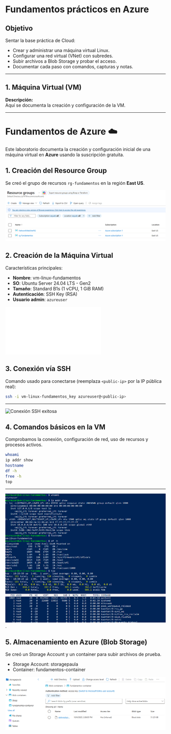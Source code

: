 # Fundamentos prácticos en Azure

## Objetivo 
Sentar la base práctica de Cloud:

- Crear y administrar una máquina virtual Linux.
- Configurar una red virtual (VNet) con subredes.
- Subir archivos a Blob Storage y probar el acceso.
- Documentar cada paso con comandos, capturas y notas.

---

## 1. Máquina Virtual (VM)

**Descripción:**  
Aquí se documenta la creación y configuración de la VM.

---

# Fundamentos de Azure ☁️

Este laboratorio documenta la creación y configuración inicial de una máquina virtual en **Azure** usando la suscripción gratuita.

## 1. Creación del Resource Group
Se creó el grupo de recursos `rg-fundamentos` en la región **East US**.

![Resource Group creado](Images/01-resource-group.png)

## 2. Creación de la Máquina Virtual
Características principales:

- **Nombre**: vm-linux-fundamentos  
- **SO**: Ubuntu Server 24.04 LTS - Gen2  
- **Tamaño**: Standard B1s (1 vCPU, 1 GiB RAM)  
- **Autenticación**: SSH Key (RSA)  
- **Usuario admin**: `azureuser`

![Resumen de la VM](Images/02-vm-Summary.pdf)

## 3. Conexión vía SSH
Comando usado para conectarse (reemplaza `<public-ip>` por la IP pública real):

```bash
ssh -i vm-linux-fundamentos_key azureuser@<public-ip>
````
---
![Conexión SSH exitosa](Images/captura2_conexion_ssh.png)



## 4. Comandos básicos en la VM

Comprobamos la conexión, configuración de red, uso de recursos y procesos activos.

```bash
whoami
ip addr show
hostname
df -h
free -h
top
```

---
![Comandos Basicos](Images/captura3_comandos_basicos.png).

## 5. Almacenamiento en Azure (Blob Storage)

Se creó un Storage Account y un container para subir archivos de prueba.

- Storage Account: storagepaula
- Container: fundamentos-container

![Prueba de subida a Blob Storage](Images/captura4_blob_storage.png)
